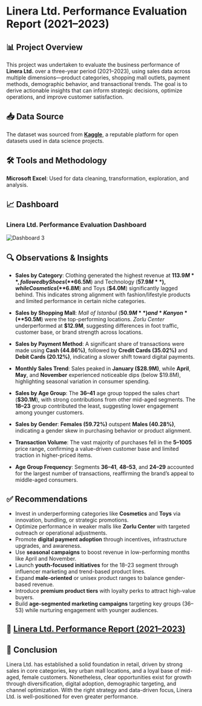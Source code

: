 # Linera Ltd. Performance Evaluation Report (2021–2023)

## 📊 Project Overview  
This project was undertaken to evaluate the business performance of **Linera Ltd.** over a three-year period (2021–2023), using sales data across multiple dimensions—product categories, shopping mall outlets, payment methods, demographic behavior, and transactional trends. The goal is to derive actionable insights that can inform strategic decisions, optimize operations, and improve customer satisfaction.

## 📥 Data Source  
The dataset was sourced from **[Kaggle](https://www.kaggle.com/)**, a reputable platform for open datasets used in data science projects.

## 🛠️ Tools and Methodology  
**Microsoft Excel**: Used for data cleaning, transformation, exploration, and analysis.

## 📈 Dashboard  
### **Linera Ltd. Performance Evaluation Dashboard**  

![Dashboard 3](https://github.com/user-attachments/assets/51b19f2e-e545-4fb4-8d2c-f541df109547)


## 🔍 Observations & Insights  

- **Sales by Category**: Clothing generated the highest revenue at **$113.9M**, followed by Shoes (**$66.5M**) and Technology (**$57.9M**), while Cosmetics (**$6.8M**) and Toys (**$4.0M**) significantly lagged behind. This indicates strong alignment with fashion/lifestyle products and limited performance in certain niche categories.

- **Sales by Shopping Mall**: *Mall of Istanbul* (**$50.9M**) and *Kanyon* (**$50.5M**) were the top-performing locations. *Zorlu Center* underperformed at **$12.9M**, suggesting differences in foot traffic, customer base, or brand strength across locations.

- **Sales by Payment Method**: A significant share of transactions were made using **Cash (44.86%)**, followed by **Credit Cards (35.02%)** and **Debit Cards (20.12%)**, indicating a slower shift toward digital payments.

- **Monthly Sales Trend**: Sales peaked in **January ($28.9M)**, while **April**, **May**, and **November** experienced noticeable dips (below $19.8M), highlighting seasonal variation in consumer spending.

- **Sales by Age Group**: The **36–41** age group topped the sales chart (**$30.1M**), with strong contributions from other mid-aged segments. The **18–23** group contributed the least, suggesting lower engagement among younger customers.

- **Sales by Gender**: **Females (59.72%)** outspent **Males (40.28%)**, indicating a gender skew in purchasing behavior or product alignment.

- **Transaction Volume**: The vast majority of purchases fell in the **$5–$1005** price range, confirming a value-driven customer base and limited traction in higher-priced items.

- **Age Group Frequency**: Segments **36–41**, **48–53**, and **24–29** accounted for the largest number of transactions, reaffirming the brand’s appeal to middle-aged consumers.

## ✅ Recommendations  

- Invest in underperforming categories like **Cosmetics** and **Toys** via innovation, bundling, or strategic promotions.
- Optimize performance in weaker malls like **Zorlu Center** with targeted outreach or operational adjustments.
- Promote **digital payment adoption** through incentives, infrastructure upgrades, and awareness.
- Use **seasonal campaigns** to boost revenue in low-performing months like April and November.
- Launch **youth-focused initiatives** for the 18–23 segment through influencer marketing and trend-based product lines.
- Expand **male-oriented** or unisex product ranges to balance gender-based revenue.
- Introduce **premium product tiers** with loyalty perks to attract high-value buyers.
- Build **age-segmented marketing campaigns** targeting key groups (36–53) while nurturing engagement with younger audiences.

## 📂 [Linera Ltd. Performance Report (2021–2023)](https://medium.com/@anietiesenyom/linera-ltd-performance-evaluation-report-2021-2023-1a73c1e63208)

## 🧾 Conclusion  
Linera Ltd. has established a solid foundation in retail, driven by strong sales in core categories, key urban mall locations, and a loyal base of mid-aged, female customers. Nonetheless, clear opportunities exist for growth through diversification, digital adoption, demographic targeting, and channel optimization. With the right strategy and data-driven focus, Linera Ltd. is well-positioned for even greater performance.

